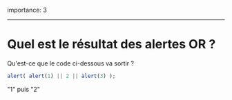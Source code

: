importance: 3

---

# Quel est le résultat des alertes OR ?

Qu'est-ce que le code ci-dessous va sortir ?

```js
alert( alert(1) || 2 || alert(3) );
```

"1" puis "2"